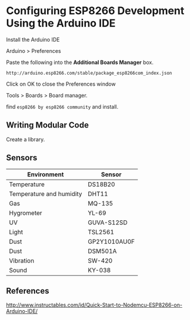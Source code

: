
# Configuring ESP8266 Development Using the Arduino IDE

Install the Arduino IDE

Arduino > Preferences

Paste the following into the **Additional Boards Manager** box.

`http://arduino.esp8266.com/stable/package_esp8266com_index.json`

Click on OK to close the Preferences window

Tools > Boards > Board manager.

find `esp8266 by esp8266 community` and install.

## Writing Modular Code

Create a library.

## Sensors

| Environment              | Sensor       |
| ------------------------ | ------------ |
| Temperature              | DS18B20      |
| Temperature and humidity | DHT11        |
| Gas                      | MQ-135       |
| Hygrometer               | YL-69        |
| UV                       | GUVA-S12SD   |
| Light                    | TSL2561      |
| Dust                     | GP2Y1010AU0F |
| Dust                     | DSM501A      |
| Vibration                | SW-420       |
| Sound                    | KY-038       |


## References

http://www.instructables.com/id/Quick-Start-to-Nodemcu-ESP8266-on-Arduino-IDE/
